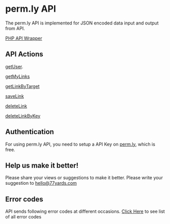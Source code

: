 <H1>perm.ly API</H1>

The perm.ly API is implemented for JSON encoded data input and output from API. 
<br/>

<a href="https://github.com/77yards/permly-api/tree/master/php-wrapper">PHP API Wrapper</a>

<h2>API Actions</h2>

<a href="https://github.com/77yards/permly-api/tree/master/api-actions/getUser.md">getUser</a>.

<a href="https://github.com/77yards/permly-api/tree/master/api-actions/getMyLinks.md">getMyLinks</a>

<a href="https://github.com/77yards/permly-api/tree/master/api-actions/getLinkByTarget.md">getLinkByTarget</a>    

<a href="https://github.com/77yards/permly-api/tree/master/api-actions/saveLink.md">saveLink</a>        

<a href="https://github.com/77yards/permly-api/tree/master/api-actions/deleteLink.md">deleteLink</a>            

<a href="https://github.com/77yards/permly-api/tree/master/api-actions/deleteLinkByKey.md">deleteLinkByKey</a>                

<h2>Authentication</h2>

For using perm.ly API, you need to setup a API Key on <a href="http://www.permly.com">perm.ly</a>, which is free.

<h2>Help us make it better!</h2>

Please share your views or suggestions to make it better. Please write your suggestion to hello@77yards.com

<h2>Error codes</h2>

API sends following error codes at different occasions. <a href="https://github.com/77yards/permly-api/tree/master/api-actions/errorCodes.md">Click Here</a> to see list of all error codes
